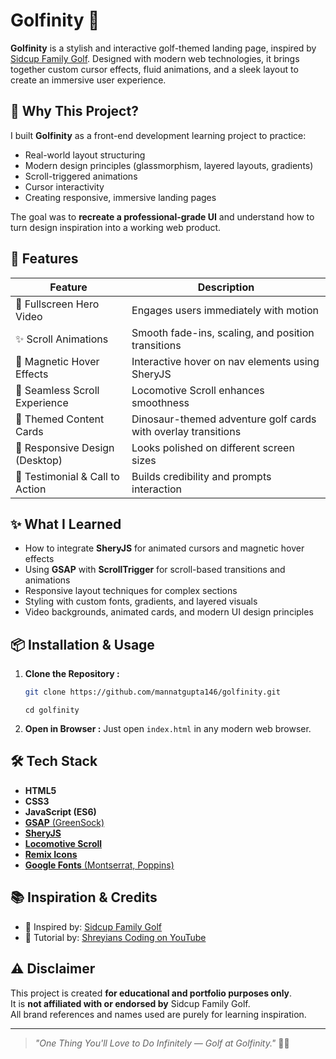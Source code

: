 # Golfinity 🌟

**Golfinity** is a stylish and interactive golf-themed landing page, inspired by [Sidcup Family Golf](https://sidcupfamilygolf.com/). Designed with modern web technologies, it brings together custom cursor effects, fluid animations, and a sleek layout to create an immersive user experience.


## 🎯 Why This Project?

I built **Golfinity** as a front-end development learning project to practice:

- Real-world layout structuring
- Modern design principles (glassmorphism, layered layouts, gradients)
- Scroll-triggered animations
- Cursor interactivity
- Creating responsive, immersive landing pages

The goal was to **recreate a professional-grade UI** and understand how to turn design inspiration into a working web product.

## 🚀 Features

| Feature                          | Description                                                                 |
|----------------------------------|-----------------------------------------------------------------------------|
| 🎥 Fullscreen Hero Video         | Engages users immediately with motion                                      |
| ✨ Scroll Animations             | Smooth fade-ins, scaling, and position transitions                         |
| 🧲 Magnetic Hover Effects        | Interactive hover on nav elements using SheryJS                            |
| 📜 Seamless Scroll Experience    | Locomotive Scroll enhances smoothness                                      |
| 🦖 Themed Content Cards          | Dinosaur-themed adventure golf cards with overlay transitions              |
| 📱 Responsive Design (Desktop)   | Looks polished on different screen sizes                                   |
| 💬 Testimonial & Call to Action | Builds credibility and prompts interaction   

## ✨ What I Learned

- How to integrate **SheryJS** for animated cursors and magnetic hover effects
- Using **GSAP** with **ScrollTrigger** for scroll-based transitions and animations
- Responsive layout techniques for complex sections
- Styling with custom fonts, gradients, and layered visuals
- Video backgrounds, animated cards, and modern UI design principles

## 📦 Installation & Usage

1. **Clone the Repository :**
   ```bash
   git clone https://github.com/mannatgupta146/golfinity.git
   ```
   ```
   cd golfinity
   ```

2. **Open in Browser :**
Just open ```index.html``` in any modern web browser.

## 🛠️ Tech Stack

- **HTML5**  
- **CSS3**  
- **JavaScript (ES6)**  
- [**GSAP** (GreenSock)](https://greensock.com/gsap/)  
- [**SheryJS**](https://github.com/sheryianscodingschool/sheryjs/)  
- [**Locomotive Scroll**](https://locomotivemtl.github.io/locomotive-scroll/)  
- [**Remix Icons**](https://remixicon.com/)  
- [**Google Fonts** (Montserrat, Poppins)](https://fonts.google.com/)

## 📚 Inspiration & Credits

- 🔗 Inspired by: [Sidcup Family Golf](https://sidcupfamilygolf.com/)
- 🎥 Tutorial by: [Shreyians Coding on YouTube](https://youtu.be/xG1_vbVPUUs?si=uip9rGPeZU5iSQb8)

## ⚠️ Disclaimer

This project is created **for educational and portfolio purposes only**.  
It is **not affiliated with or endorsed by** Sidcup Family Golf.  
All brand references and names used are purely for learning inspiration.

---

> _"One Thing You'll Love to Do Infinitely — Golf at Golfinity."_ 🏌️‍♂️


